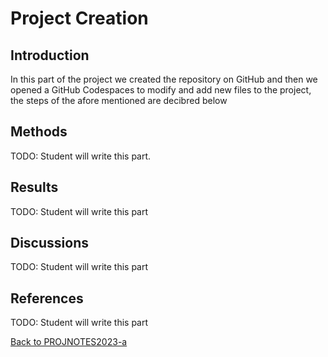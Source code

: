 # Project Creation

## Introduction
In this part of the project we created the repository on GitHub and then we opened a GitHub Codespaces to modify and add new files to the project, the steps of the afore mentioned are decibred below

## Methods
TODO: Student will write this part.

## Results
TODO: Student will write this part

## Discussions
TODO: Student will write this part

## References 
TODO: Student will write this part

[Back to PROJNOTES2023-a](https://github.com/AlexisFlo/PROJNOTES-2023a)
